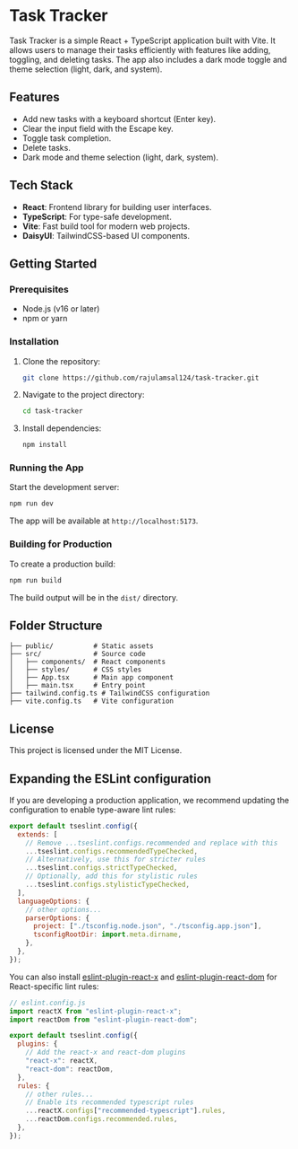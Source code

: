# Task Tracker

Task Tracker is a simple React + TypeScript application built with Vite. It allows users to manage their tasks efficiently with features like adding, toggling, and deleting tasks. The app also includes a dark mode toggle and theme selection (light, dark, and system).

## Features

- Add new tasks with a keyboard shortcut (Enter key).
- Clear the input field with the Escape key.
- Toggle task completion.
- Delete tasks.
- Dark mode and theme selection (light, dark, system).

## Tech Stack

- **React**: Frontend library for building user interfaces.
- **TypeScript**: For type-safe development.
- **Vite**: Fast build tool for modern web projects.
- **DaisyUI**: TailwindCSS-based UI components.

## Getting Started

### Prerequisites

- Node.js (v16 or later)
- npm or yarn

### Installation

1. Clone the repository:

   ```bash
   git clone https://github.com/rajulamsal124/task-tracker.git
   ```

2. Navigate to the project directory:

   ```bash
   cd task-tracker
   ```

3. Install dependencies:
   ```bash
   npm install
   ```

### Running the App

Start the development server:

```bash
npm run dev
```

The app will be available at `http://localhost:5173`.

### Building for Production

To create a production build:

```bash
npm run build
```

The build output will be in the `dist/` directory.

## Folder Structure

```
├── public/          # Static assets
├── src/             # Source code
│   ├── components/  # React components
│   ├── styles/      # CSS styles
│   ├── App.tsx      # Main app component
│   ├── main.tsx     # Entry point
├── tailwind.config.ts # TailwindCSS configuration
├── vite.config.ts   # Vite configuration
```

## License

This project is licensed under the MIT License.

## Expanding the ESLint configuration

If you are developing a production application, we recommend updating the configuration to enable type-aware lint rules:

```js
export default tseslint.config({
  extends: [
    // Remove ...tseslint.configs.recommended and replace with this
    ...tseslint.configs.recommendedTypeChecked,
    // Alternatively, use this for stricter rules
    ...tseslint.configs.strictTypeChecked,
    // Optionally, add this for stylistic rules
    ...tseslint.configs.stylisticTypeChecked,
  ],
  languageOptions: {
    // other options...
    parserOptions: {
      project: ["./tsconfig.node.json", "./tsconfig.app.json"],
      tsconfigRootDir: import.meta.dirname,
    },
  },
});
```

You can also install [eslint-plugin-react-x](https://github.com/Rel1cx/eslint-react/tree/main/packages/plugins/eslint-plugin-react-x) and [eslint-plugin-react-dom](https://github.com/Rel1cx/eslint-react/tree/main/packages/plugins/eslint-plugin-react-dom) for React-specific lint rules:

```js
// eslint.config.js
import reactX from "eslint-plugin-react-x";
import reactDom from "eslint-plugin-react-dom";

export default tseslint.config({
  plugins: {
    // Add the react-x and react-dom plugins
    "react-x": reactX,
    "react-dom": reactDom,
  },
  rules: {
    // other rules...
    // Enable its recommended typescript rules
    ...reactX.configs["recommended-typescript"].rules,
    ...reactDom.configs.recommended.rules,
  },
});
```
